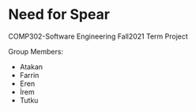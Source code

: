 # Need for Spear
COMP302-Software Engineering Fall2021 Term Project

Group Members:
* Atakan
* Farrin
* Eren
* İrem
* Tutku
